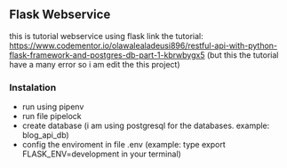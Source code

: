 ## Flask Webservice ##

this is tutorial webservice using flask
link the tutorial: https://www.codementor.io/olawalealadeusi896/restful-api-with-python-flask-framework-and-postgres-db-part-1-kbrwbygx5 (but this the tutorial have a many error so i am edit the this project)

### Instalation ###

- run using pipenv
- run file pipelock
- create database (i am using postgresql for the databases. example: blog_api_db)
- config the enviroment in file .env (example: type export FLASK_ENV=development in your terminal)
